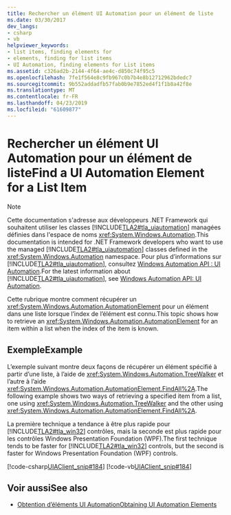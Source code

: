 ```yaml
---
title: Rechercher un élément UI Automation pour un élément de liste
ms.date: 03/30/2017
dev_langs:
- csharp
- vb
helpviewer_keywords:
- list items, finding elements for
- elements, finding for list items
- UI Automation, finding elements for List items
ms.assetid: c326ad2b-2144-4f64-ae4c-d850c74f95c5
ms.openlocfilehash: 7fe1f564e8c9fb967c0b7b4e8b12712962bdedc7
ms.sourcegitcommit: 9b552addadfb57fab0b9e7852ed4f1f1b8a42f8e
ms.translationtype: MT
ms.contentlocale: fr-FR
ms.lasthandoff: 04/23/2019
ms.locfileid: "61609877"
---
```

# <a name="find-a-ui-automation-element-for-a-list-item"></a><span data-ttu-id="e0e75-102">Rechercher un élément UI Automation pour un élément de liste</span><span class="sxs-lookup"><span data-stu-id="e0e75-102">Find a UI Automation Element for a List Item</span></span>
> [!NOTE]
>  <span data-ttu-id="e0e75-103">Cette documentation s'adresse aux développeurs .NET Framework qui souhaitent utiliser les classes [!INCLUDE[TLA2#tla_uiautomation](../../../includes/tla2sharptla-uiautomation-md.md)] managées définies dans l'espace de noms <xref:System.Windows.Automation>.</span><span class="sxs-lookup"><span data-stu-id="e0e75-103">This documentation is intended for .NET Framework developers who want to use the managed [!INCLUDE[TLA2#tla_uiautomation](../../../includes/tla2sharptla-uiautomation-md.md)] classes defined in the <xref:System.Windows.Automation> namespace.</span></span> <span data-ttu-id="e0e75-104">Pour plus d’informations sur [!INCLUDE[TLA2#tla_uiautomation](../../../includes/tla2sharptla-uiautomation-md.md)], consultez [Windows Automation API : UI Automation](https://go.microsoft.com/fwlink/?LinkID=156746).</span><span class="sxs-lookup"><span data-stu-id="e0e75-104">For the latest information about [!INCLUDE[TLA2#tla_uiautomation](../../../includes/tla2sharptla-uiautomation-md.md)], see [Windows Automation API: UI Automation](https://go.microsoft.com/fwlink/?LinkID=156746).</span></span>  
  
 <span data-ttu-id="e0e75-105">Cette rubrique montre comment récupérer un <xref:System.Windows.Automation.AutomationElement> pour un élément dans une liste lorsque l’index de l’élément est connu.</span><span class="sxs-lookup"><span data-stu-id="e0e75-105">This topic shows how to retrieve an <xref:System.Windows.Automation.AutomationElement> for an item within a list when the index of the item is known.</span></span>  
  
## <a name="example"></a><span data-ttu-id="e0e75-106">Exemple</span><span class="sxs-lookup"><span data-stu-id="e0e75-106">Example</span></span>  
 <span data-ttu-id="e0e75-107">L’exemple suivant montre deux façons de récupérer un élément spécifié à partir d’une liste, à l’aide de <xref:System.Windows.Automation.TreeWalker> et l’autre à l’aide <xref:System.Windows.Automation.AutomationElement.FindAll%2A>.</span><span class="sxs-lookup"><span data-stu-id="e0e75-107">The following example shows two ways of retrieving a specified item from a list, one using <xref:System.Windows.Automation.TreeWalker> and the other using <xref:System.Windows.Automation.AutomationElement.FindAll%2A>.</span></span>  
  
 <span data-ttu-id="e0e75-108">La première technique a tendance à être plus rapide pour [!INCLUDE[TLA2#tla_win32](../../../includes/tla2sharptla-win32-md.md)] contrôles, mais la seconde est plus rapide pour les contrôles Windows Presentation Foundation (WPF).</span><span class="sxs-lookup"><span data-stu-id="e0e75-108">The first technique tends to be faster for [!INCLUDE[TLA2#tla_win32](../../../includes/tla2sharptla-win32-md.md)] controls, but the second is faster for Windows Presentation Foundation (WPF) controls.</span></span>  
  
 [!code-csharp[UIAClient_snip#184](../../../samples/snippets/csharp/VS_Snippets_Wpf/UIAClient_snip/CSharp/ClientForm.cs#184)]
 [!code-vb[UIAClient_snip#184](../../../samples/snippets/visualbasic/VS_Snippets_Wpf/UIAClient_snip/VisualBasic/ClientForm.vb#184)]  
  
## <a name="see-also"></a><span data-ttu-id="e0e75-109">Voir aussi</span><span class="sxs-lookup"><span data-stu-id="e0e75-109">See also</span></span>

- [<span data-ttu-id="e0e75-110">Obtention d’éléments UI Automation</span><span class="sxs-lookup"><span data-stu-id="e0e75-110">Obtaining UI Automation Elements</span></span>](../../../docs/framework/ui-automation/obtaining-ui-automation-elements.md)
